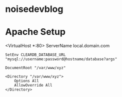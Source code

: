 noisedevblog
============


Apache Setup
============

<VirtualHost *:80>
	ServerName local.domain.com

	SetEnv CLEARDB_DATABASE_URL "mysql://username:password@hostname/database?args"

	DocumentRoot "/var/www/xyz"

	<Directory "/var/www/xyz">
		Options All
		AllowOverride All
	</Directory>

</VirtualHost>